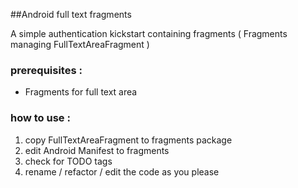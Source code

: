 ##Android full text fragments

A simple authentication kickstart containing fragments ( Fragments managing FullTextAreaFragment )

### prerequisites :

* Fragments for full text area

### how to use : 

1. copy FullTextAreaFragment to fragments package
2. edit Android Manifest to fragments
3. check for TODO tags
4. rename / refactor / edit the code as you please